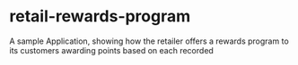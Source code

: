 # retail-rewards-program
A sample Application, showing how the retailer offers a rewards program to its customers awarding points based on each recorded
